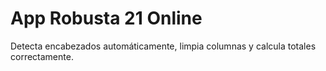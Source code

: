 # App Robusta 21 Online

Detecta encabezados automáticamente, limpia columnas y calcula totales correctamente.